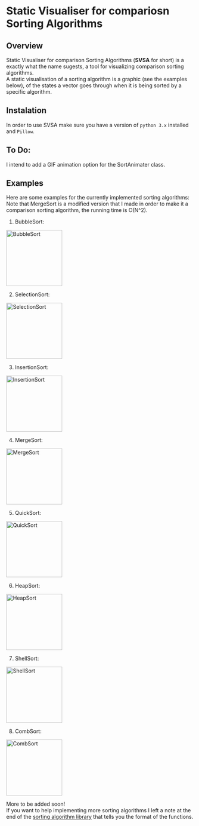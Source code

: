 # Static Visualiser for compariosn Sorting Algorithms

## Overview
Static Visualiser for comparison Sorting Algorithms (**SVSA** for short) is a exactly what the name sugests, a tool for visualizing comparison sorting algorithms.  <br>
A static visualisation of a sorting algorithm is a graphic (see the examples below), of the states a vector goes through when it is being sorted by a specific algorithm.

## Instalation
In order to use SVSA make sure you have a version of `python 3.x` installed and `Pillow`.

## To Do:
I intend to add a GIF animation option for the SortAnimater class.

## Examples
Here are some examples for the currently implemented sorting algorithms: <br>
Note that MergeSort is a modified version that I made in order to make it a comparison sorting algorithm, the running time is O(N^2).

1. BubbleSort: <br>
<img src="examples/BubbleSort.png" alt="BubbleSort" width="150"/>
<br>

2. SelectionSort: <br>
<img src="examples/SelectionSort.png" alt="SelectionSort" width="150"/>
<br>

3. InsertionSort: <br>
<img src="examples/InsertionSort.png" alt="InsertionSort" width="150"/>
<br>

4. MergeSort: <br>
<img src="examples/MergeSort.png" alt="MergeSort" width="150"/>
<br>

5. QuickSort: <br>
<img src="examples/QuickSort.png" alt="QuickSort" width="150"/>
<br>

6. HeapSort: <br>
<img src="examples/HeapSort.png" alt="HeapSort" width="150"/>
<br>

7. ShellSort: <br>
<img src="examples/ShellSort.png" alt="ShellSort" width="150"/>
<br>

8. CombSort: <br>
<img src="examples/CombSort.png" alt="CombSort" width="150"/>
<br>

More to be added soon! <br>
If you want to help implementing more sorting algorithms I left a note at the end of the [sorting algorithm library](sorting_algorithms.py) that tells you the format of the functions.
